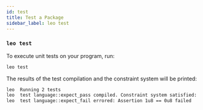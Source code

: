 ```yaml
---
id: test
title: Test a Package
sidebar_label: leo test
---
```


### `leo test`

To execute unit tests on your program, run:
```bash
leo test
```
The results of the test compilation and the constraint system will be printed:
```bash
leo  Running 2 tests
leo  test language::expect_pass compiled. Constraint system satisfied: true
leo  test language::expect_fail errored: Assertion 1u8 == 0u8 failed
```
